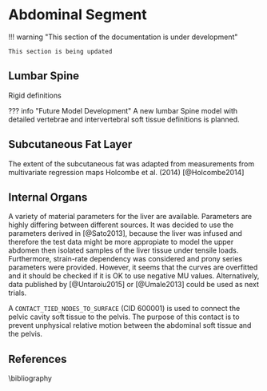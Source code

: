 # Abdominal Segment

!!! warning "This section of the documentation is under development"
    
    This section is being updated
    
## Lumbar Spine

Rigid definitions

??? info "Future Model Development"
    A new lumbar Spine model with detailed vertebrae and intervertebral soft tissue
    definitions is planned.

## Subcutaneous Fat Layer

The extent of the subcutaneous fat was adapted from measurements
from multivariate regression maps Holcombe et al. (2014) [@Holcombe2014]

## Internal Organs

A variety of material parameters for the liver are available. Parameters are highly differing between different sources. It was decided to use the parameters derived in [@Sato2013], because the liver was infused and therefore the test data might be more appropiate to model the upper abdomen then isolated samples of the liver tissue under tensile loads. Furthermore, strain-rate dependency was considered and prony series parameters were provided. 
However, it seems that the curves are overfitted and it should be checked if it is OK to use negative MU values.
Alternatively, data published by [@Untaroiu2015] or [@Umale2013] could be used as next trials. 

A `CONTACT_TIED_NODES_TO_SURFACE` (CID 600001) is used to connect the pelvic cavity soft tissue to the pelvis. The purpose of this contact is to prevent unphysical relative motion between the abdominal soft tissue and the pelvis.

## References

\bibliography
